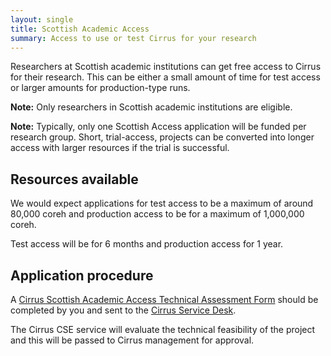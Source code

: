 ```yaml
---
layout: single
title: Scottish Academic Access
summary: Access to use or test Cirrus for your research
---
```


Researchers at Scottish academic institutions can get free access to Cirrus for 
their research. This can be either a small amount of time for test access or 
larger amounts for production-type runs.

**Note:** Only researchers in Scottish academic institutions are eligible.

**Note:** Typically, only one Scottish Access application will be funded per 
research group. Short, trial-access, projects can be converted into longer access
with larger resources if the trial is successful.

## Resources available

We would expect applications for test access to be a maximum of around 80,000 coreh and production access to be for a maximum of 
1,000,000 coreh. 

Test access will be for 6 months and production access for 1 year.

## Application procedure

A [Cirrus Scottish Academic Access Technical Assessment Form](..//Cirrus-TA-ScotAccess-form.docx)
should be completed by you and sent to the [Cirrus Service Desk](../../user-support/).

The Cirrus CSE service will evaluate the technical feasibility of the project and this will
be passed to Cirrus management for approval.

